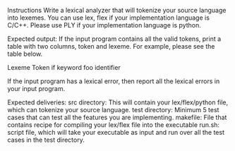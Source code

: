 Instructions
Write a lexical analyzer that will tokenize your source language into lexemes. You can use lex, flex if your implementation language is C/C++. Please use PLY if your implementation language is python.

Expected output: 
If the input program contains all the valid tokens, print a table with two columns, token and lexeme. For example, please see the table below.

Lexeme	Token
if	keyword
foo	identifier

If the input program has a lexical error, then report all the lexical errors in your input program.

Expected deliveries:
 src directory: This will contain your lex/flex/python file, which can tokenize your source language.
 test directory: Minimum 5 test cases that can test all the features you are implementing.
 makefile: File that contains recipe for compiling your lex/flex file into the executable
 run.sh: script file, which will take your executable as input and run over all the test cases in the test directory.